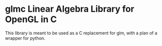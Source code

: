 # glmc Linear Algebra Library for OpenGL in C

This library is meant to be used as a C replacement for glm, with a plan of a wrapper for python.